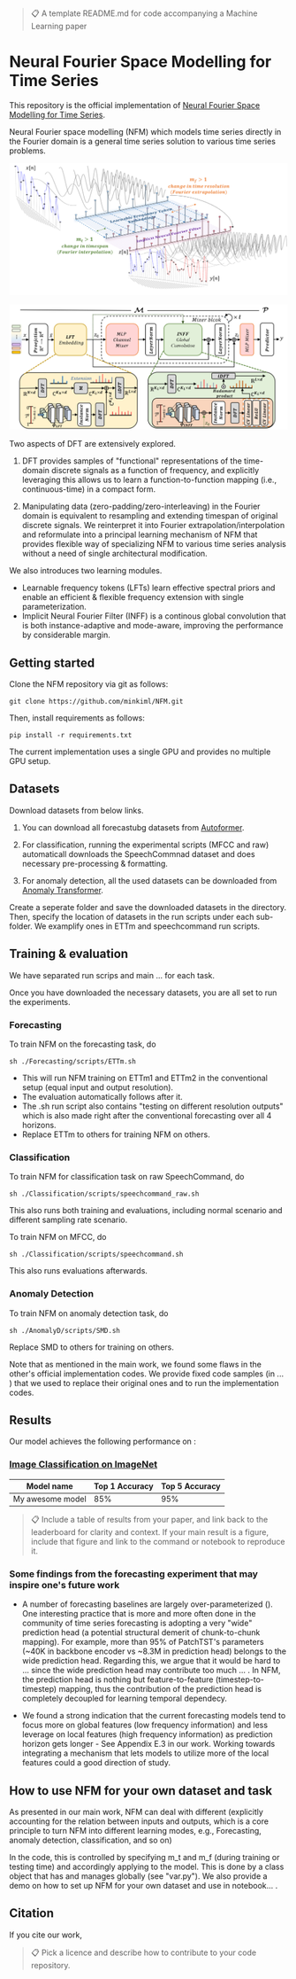 >📋  A template README.md for code accompanying a Machine Learning paper

# Neural Fourier Space Modelling for Time Series

This repository is the official implementation of [Neural Fourier Space Modelling for Time Series](https://arxiv.org/abs/2030.12345). 


Neural Fourier space modelling (NFM) which models time series directly in the Fourier domain is a general time series solution to various time series problems. 

![Overall workflow](images/workflow2.png)

![Overall architecture](images/arch.png)

Two aspects of DFT are extensively explored.
1) DFT provides samples of "functional" representations of the time-domain discrete signals as a function of frequency, and explicitly leveraging this allows us to learn a function-to-function mapping (i.e., continuous-time) in a compact form.

2) Manipulating data (zero-padding/zero-interleaving) in the Fourier domain is equivalent to resampling and extending timespan of original discrete signals. We reinterpret it into Fourier extrapolation/interpolation and reformulate into a principal learning mechanism of NFM that provides flexible way of specializing NFM to various time series analysis without a need of single architectural modification.  


We also introduces two learning modules.  
- Learnable frequency tokens (LFTs) learn effective spectral priors and enable an efficient & flexible frequency extension with single parameterization.
- Implicit Neural Fourier Filter (INFF) is a continous global convolution that is both instance-adaptive and mode-aware, improving the performance by considerable margin. 

## Getting started
Clone the NFM repository via git as follows:

```clone
git clone https://github.com/minkiml/NFM.git
```

Then, install requirements as follows:

```setup
pip install -r requirements.txt
```
The current implementation uses a single GPU and provides no multiple GPU setup. 
<!-- There is a sub-folder for each task, under which you can find all task-specific codes, e.g., dataloaders, trainer, run scripts, etc.   -->

## Datasets
Download datasets from below links. 

1. You can download all forecastubg datasets from [Autoformer](https://drive.google.com/drive/folders/1ZOYpTUa82_jCcxIdTmyr0LXQfvaM9vIy).

2. For classification, running the experimental scripts (MFCC and raw) automaticall downloads the SpeechCommnad dataset and does necessary pre-processing & formatting.

3. For anomaly detection, all the used datasets can be downloaded from [Anomaly Transformer](https://drive.google.com/drive/folders/1gisthCoE-RrKJ0j3KPV7xiibhHWT9qRm).

Create a seperate folder and save the downloaded datasets in the directory. Then, specify the location of datasets in the run scripts under each sub-folder.
We examplify ones in ETTm and speechcommand run scripts.

## Training & evaluation
We have separated run scrips and main ... for each task.  

Once you have downloaded the necessary datasets, you are all set to run the experiments.

### Forecasting
To train NFM on the forecasting task, do
```trainf
sh ./Forecasting/scripts/ETTm.sh
```
- This will run NFM training on ETTm1 and ETTm2 in the conventional setup (equal input and output resolution).
- The evaluation automatically follows after it.
- The .sh run script also contains "testing on different resolution outputs" which is also made right after the conventional forecasting over all 4 horizons. 
- Replace ETTm to others for training NFM on others.

### Classification
To train NFM for classification task on raw SpeechCommand, do 

```trainc
sh ./Classification/scripts/speechcommand_raw.sh 
```
This also runs both training and evaluations, including normal scenario and different sampling rate scenario.  


To train NFM on MFCC, do 
```trainc
sh ./Classification/scripts/speechcommand.sh 
```
This also runs evaluations afterwards.

### Anomaly Detection
To train NFM on anomaly detection task, do
```traina
sh ./AnomalyD/scripts/SMD.sh 
```
Replace SMD to others for training on others. 

Note that as mentioned in the main work, we found some flaws in the other's official implementation codes. 
We provide fixed code samples (in ... ) that we used to replace their original ones and to run the implementation codes. 

## Results

Our model achieves the following performance on :

### [Image Classification on ImageNet](https://paperswithcode.com/sota/image-classification-on-imagenet)

| Model name         | Top 1 Accuracy  | Top 5 Accuracy |
| ------------------ |---------------- | -------------- |
| My awesome model   |     85%         |      95%       |

>📋  Include a table of results from your paper, and link back to the leaderboard for clarity and context. If your main result is a figure, include that figure and link to the command or notebook to reproduce it. 

### Some findings from the forecasting experiment that may inspire one's future work
- A number of forecasting baselines are largely over-parameterized (). One interesting practice that is more and more often done in the community of time series forecasting is adopting a very "wide" prediction head (a potential structural demerit of chunk-to-chunk mapping). For example, more than 95% of PatchTST's parameters (~40K in backbone encoder vs ~8.3M in prediction head) belongs to the wide prediction head.
Regarding this, we argue that it would be hard to ... since the wide prediction head may contribute too much ... . In NFM, the prediction head is nothing but feature-to-feature (timestep-to-timestep) mapping, thus the contribution of the prediction head is completely decoupled for learning temporal dependecy.  

- We found a strong indication that the current forecasting models tend to focus more on global features (low frequency information) and less leverage on local features (high frequency information) as prediction horizon gets longer - See Appendix E.3 in our work. Working towards integrating a mechanism that lets models to utilize more of the local features could a good direction of study. 

## How to use NFM for your own dataset and task
As presented in our main work, NFM can deal with different (explicitly accounting for the relation between inputs and outputs, which is a core principle to turn NFM into different learning modes, e.g., Forecasting, anomaly detection, classification, and so on) 

In the code, this is controlled by specifying m_t and m_f (during training or testing time) and accordingly applying to the model. 
This is done by a class object that has and manages globally (see "var.py"). We also provide a demo on how to set up NFM for your own dataset and use in notebook... .

## Citation
If you cite our work, 
>📋  Pick a licence and describe how to contribute to your code repository. 